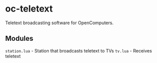# oc-teletext
Teletext broadcasting software for OpenComputers.

## Modules
`station.lua` - Station that broadcasts teletext to TVs
`tv.lua` - Receives teletext